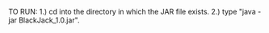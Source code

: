 
TO RUN:
1.) cd into the directory in which the JAR file exists.
2.) type "java -jar BlackJack_1.0.jar".
